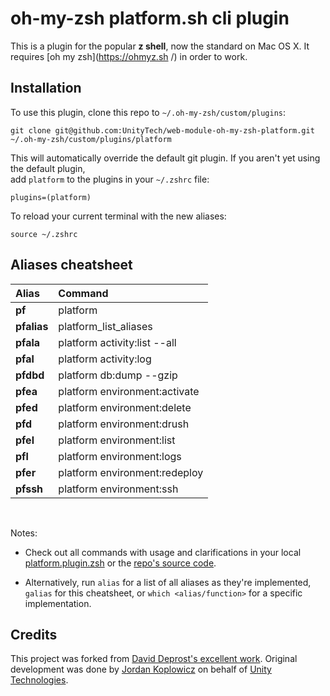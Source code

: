 # oh-my-zsh platform.sh cli plugin

This is a plugin for the popular **z shell**, now the standard on Mac OS X.  It requires [oh my zsh](https://ohmyz.sh
/) in order to work.

## Installation
To use this plugin, clone this repo to `~/.oh-my-zsh/custom/plugins`:
```shell script
git clone git@github.com:UnityTech/web-module-oh-my-zsh-platform.git ~/.oh-my-zsh/custom/plugins/platform
```
This will automatically override the default git plugin.
If you aren't yet using the default plugin,  
add `platform` to the plugins in your `~/.zshrc` file:
```shell script
plugins=(platform)
```
To reload your current terminal with the new aliases:
```shell script
source ~/.zshrc
```

## Aliases cheatsheet

| Alias         | Command                                                   |
|:--------------|:----------------------------------------------------------|
| **pf**        | platform                                                  |
| **pfalias**   | platform_list_aliases                                     |
| **pfala**     | platform activity:list --all                              |
| **pfal**      | platform activity:log                                     |
| **pfdbd**     | platform db:dump --gzip                                   |
| **pfea**      | platform environment:activate                             |
| **pfed**      | platform environment:delete                               |
| **pfd**       | platform environment:drush                                |
| **pfel**      | platform environment:list                                 |
| **pfl**       | platform environment:logs                                 |
| **pfer**      | platform environment:redeploy                             |
| **pfssh**     | platform environment:ssh                                  |
&nbsp;

Notes:

* Check out all commands with usage and clarifications in your local
[platform.plugin.zsh](./platform.plugin.zsh) or the
[repo's source code](https://github.com/UnityTech/web-module-oh-my-zsh-platform).  

* Alternatively, run `alias` for a list of all aliases as they're implemented,
`galias` for this cheatsheet, or `which <alias/function>` for a specific implementation.

## Credits

This project was forked from [David Deprost's excellent work](https://github.com/davidde/git).  Original development
 was done by [Jordan Koplowicz](https://github.com/koppieesq) on behalf of [Unity Technologies](https://unity.com).
